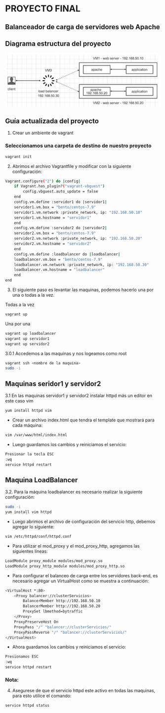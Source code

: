 # PROYECTO FINAL 
## Balanceador de carga de servidores web Apache

## Diagrama estructura del proyecto 
![Esquema para el balanceador de carga de servidores web](Esquema.png)


## Guía actualizada del proyecto

1. Crear un ambiente de vagrant

### Seleccionamos una carpeta de destino de nuestro proyecto
```bash
vagrant init
```
2. Abrimos el archivo Vagrantfile y modificar con la siguiente configuración:

```bash
Vagrant.configure("2") do |config|
    if Vagrant.has_plugin?("vagrant-vbguest")
        config.vbguest.auto_update = false 
    end
    config.vm.define :servidor1 do |servidor1|
    servidor1.vm.box = "bento/centos-7.9"
    servidor1.vm.network :private_network, ip: "192.168.50.10"
    servidor1.vm.hostname = "servidor1"
    end
    config.vm.define :servidor2 do |servidor2|
    servidor2.vm.box = "bento/centos-7.9"
    servidor2.vm.network :private_network, ip: "192.168.50.20"
    servidor2.vm.hostname = "servidor2"
    end
    config.vm.define :loadbalancer do |loadbalancer|
    loadbalancer.vm.box = "bento/centos-7.9"
    loadbalancer.vm.network :private_network, ip: "192.168.50.30"
    loadbalancer.vm.hostname = "loadbalancer"
    end
end
```

3. El siguiente paso es levantar las maquinas, podemos hacerlo una por una o todas a la vez.

Todas a la vez
```bash
vagrant up 
```

Una por una
```bash
vagrant up loadbalancer
vagrant up servidor1
vagrant up servidor2
```

3.0.1 Accedemos a las maquinas y nos logeamos como root
```bash
vagrant ssh <nombre de la maquina>
sudo -i 
```

## Maquinas seridor1 y servidor2

3.1 En las maquinas servidor1 y servidor2 instalar httpd más un editor en este caso vim
```bash
yum install httpd vim
```

- Crear un archivo index.html que tendra el template que mostrará  para cada máquina:
```bash
vim /var/www/html/index.html
```
- Luego guardamos los cambios y reiniciamos el servicio:
```bash
Presionar la tecla ESC
:wq
service httpd restart
```

## Maquina LoadBalancer

3.2. Para la máquina loadbalancer es necesario realizar la siguiente configuración:
```bash
sudo -i
yum install vim httpd
```
- Luego abrimos el archivo de configuración del servicio http, debemos agregar lo siguiente:
```bash
vim /etc/httpd/conf/httpd.conf
```
- Para utilizar el mod_proxy y el mod_proxy_http, agregamos las siguientes líneas:
```bash
LoadModule proxy_module modules/mod_proxy.so
LoadModule proxy_http_module modules/mod_proxy_http.so
```
- Para configurar el balanceo de carga entre los servidores back-end, es necesario agregar un VirtualHost como se muestra a continuación:
```bash
<VirtualHost *:80>
    <Proxy balancer://clusterServicios>
        BalancerMember http://192.168.50.10
        BalancerMember http://192.168.50.20
        ProxySet lbmethod=bytraffic
    </Proxy>
    ProxyPreserveHost On
    ProxyPass "/" "balancer://clusterServicios/"
    ProxyPassReverse "/" "balancer://clusterServicios/"
</VirtualHost>
```
- Ahora guardamos los cambios y reiniciamos el servicio:
```bash
Presionamos ESC
:wq
service httpd restart
```


### Nota:

4. Asegurese de que el servicio httpd este activo en todas las maquinas, para esto utilice el comando:
```bash
service httpd status
```
